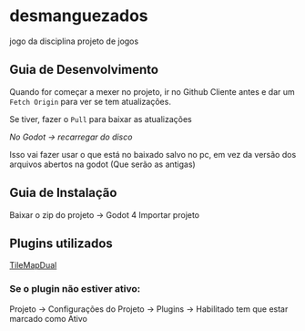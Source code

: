 # desmanguezados
jogo da disciplina projeto de jogos


## Guia de Desenvolvimento

Quando for começar a mexer no projeto, ir no Github Cliente antes e dar um ```Fetch Origin``` para ver se tem atualizações.


Se tiver, fazer o ```Pull``` para baixar as atualizações


*No Godot -> recarregar do disco*

Isso vai fazer usar o que está no baixado salvo no pc, em vez da versão dos arquivos abertos na godot (Que serão as antigas)


## Guia de Instalação
Baixar o zip do projeto -> Godot 4 Importar projeto

## Plugins utilizados


[TileMapDual](https://github.com/pablogila/TileMapDual)

### Se o plugin não estiver ativo:
Projeto -> Configurações do Projeto -> Plugins -> Habilitado tem que estar marcado como Ativo
